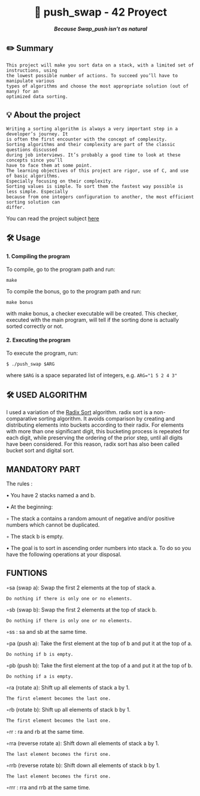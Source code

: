 <h1 align="center">
📖 push_swap - 42 Proyect
</h1>

<p align="center">
	<b><i>Because Swap_push isn’t as natural</i></b><br>
</p>

## ✏️ Summary
```
This project will make you sort data on a stack, with a limited set of instructions, using
the lowest possible number of actions. To succeed you’ll have to manipulate various
types of algorithms and choose the most appropriate solution (out of many) for an
optimized data sorting.
```
## 💡 About the project

```
Writing a sorting algorithm is always a very important step in a developer’s journey. It
is often the first encounter with the concept of complexity.
Sorting algorithms and their complexity are part of the classic questions discussed
during job interviews. It’s probably a good time to look at these concepts since you’ll
have to face them at some point.
The learning objectives of this project are rigor, use of C, and use of basic algorithms.
Especially focusing on their complexity.
Sorting values is simple. To sort them the fastest way possible is less simple. Especially
because from one integers configuration to another, the most efficient sorting solution can
differ.
```
You can read the project subject [here]((https://github.com/Falitomal/Push_Swap/blob/main/Push_swap.pdf))


## 🛠️ Usage

#### 1. Compiling the program

To compile, go to the program path and run:

```
make
``` 
To compile the bonus, go to the program path and run:

```
make bonus
``` 
with make bonus, a checker executable will be created. This checker, executed with the main program, will tell if the sorting done is actually sorted correctly or not.

#### 2. Executing the program

To execute the program, run:
```
$ ./push_swap $ARG
```
where ```$ARG``` is a space separated list of integers, e.g. ```ARG="1 5 2 4 3"```


## 🛠️ USED ALGORITHM

I used a variation of the [Radix Sort](https://en.wikipedia.org/wiki/Radix_sort) algorithm. radix sort is a non-comparative sorting algorithm. It avoids comparison by creating and distributing elements into buckets according to their radix. For elements with more than one significant digit, this bucketing process is repeated for each digit, while preserving the ordering of the prior step, until all digits have been considered. For this reason, radix sort has also been called bucket sort and digital sort.


## MANDATORY PART
The rules :

• You have 2 stacks named a and b.

• At the beginning:

◦ The stack a contains a random amount of negative and/or positive numbers which cannot be duplicated.

◦ The stack b is empty.

• The goal is to sort in ascending order numbers into stack a. To do so you have the following operations at your disposal.

## FUNTIONS
◦sa (swap a): Swap the first 2 elements at the top of stack a.
 
 	Do nothing if there is only one or no elements.
 
◦sb (swap b): Swap the first 2 elements at the top of stack b.

  	Do nothing if there is only one or no elements.
  
◦ss : sa and sb at the same time.

◦pa (push a): Take the first element at the top of b and put it at the top of a.

	Do nothing if b is empty.

◦pb (push b): Take the first element at the top of a and put it at the top of b.

	Do nothing if a is empty.

◦ra (rotate a): Shift up all elements of stack a by 1.

	The first element becomes the last one.

◦rb (rotate b): Shift up all elements of stack b by 1.

	The first element becomes the last one.

◦rr : ra and rb at the same time.

◦rra (reverse rotate a): Shift down all elements of stack a by 1.

	The last element becomes the first one.

◦rrb (reverse rotate b): Shift down all elements of stack b by 1.

	The last element becomes the first one.

◦rrr : rra and rrb at the same time.
